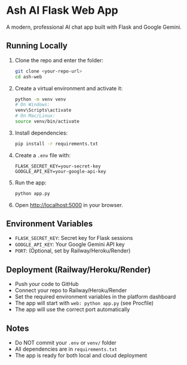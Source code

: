 # Ash AI Flask Web App

A modern, professional AI chat app built with Flask and Google Gemini.

## Running Locally

1. Clone the repo and enter the folder:
   ```bash
   git clone <your-repo-url>
   cd ash-web
   ```
2. Create a virtual environment and activate it:
   ```bash
   python -m venv venv
   # On Windows:
   venv\Scripts\activate
   # On Mac/Linux:
   source venv/bin/activate
   ```
3. Install dependencies:
   ```bash
   pip install -r requirements.txt
   ```
4. Create a `.env` file with:
   ```
   FLASK_SECRET_KEY=your-secret-key
   GOOGLE_API_KEY=your-google-api-key
   ```
5. Run the app:
   ```bash
   python app.py
   ```
6. Open [http://localhost:5000](http://localhost:5000) in your browser.

## Environment Variables
- `FLASK_SECRET_KEY`: Secret key for Flask sessions
- `GOOGLE_API_KEY`: Your Google Gemini API key
- `PORT`: (Optional, set by Railway/Heroku/Render)

## Deployment (Railway/Heroku/Render)
- Push your code to GitHub
- Connect your repo to Railway/Heroku/Render
- Set the required environment variables in the platform dashboard
- The app will start with `web: python app.py` (see Procfile)
- The app will use the correct port automatically

## Notes
- Do NOT commit your `.env` or `venv/` folder
- All dependencies are in `requirements.txt`
- The app is ready for both local and cloud deployment
